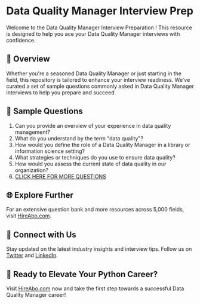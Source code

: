 # Data Quality Manager Interview Prep

Welcome to the Data Quality Manager Interview Preparation ! This resource is designed to help you ace your Data Quality Manager interviews with confidence.

## 🚀 Overview

Whether you're a seasoned Data Quality Manager or just starting in the field, this repository is tailored to enhance your interview readiness. We've curated a set of sample questions commonly asked in Data Quality Manager interviews to help you prepare and succeed.

## 📝 Sample Questions

1. Can you provide an overview of your experience in data quality management?
2. What do you understand by the term "data quality"?
3. How would you define the role of a Data Quality Manager in a library or information science setting?
4. What strategies or techniques do you use to ensure data quality?
5. How would you assess the current state of data quality in our organization?
6. [CLICK HERE FOR MORE QUESTIONS](https://hireabo.com/job/18_1_38/Data%20Quality%20Manager)

## 🌐 Explore Further

For an extensive question bank and more resources across 5,000 fields, visit [HireAbo.com](https://www.hireabo.com).

## 📱 Connect with Us

Stay updated on the latest industry insights and interview tips. Follow us on [Twitter](https://twitter.com/hireabo) and [LinkedIn](https://www.linkedin.com/in/hire-abo-3609972a8/).

## 🚀 Ready to Elevate Your Python Career?

Visit [HireAbo.com](https://www.hireabo.com) now and take the first step towards a successful Data Quality Manager career!